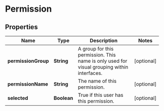 
# Permission

## Properties
Name | Type | Description | Notes
------------ | ------------- | ------------- | -------------
**permissionGroup** | **String** | A group for this permission.  This name is only used for visual grouping within interfaces. |  [optional]
**permissionName** | **String** | The name of this permission. |  [optional]
**selected** | **Boolean** | True if this user has this permission. |  [optional]



